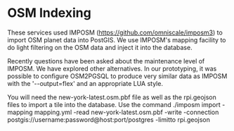 # OSM Indexing

These services used IMPOSM (https://github.com/omniscale/imposm3) to
import OSM planet data into PostGIS.  We use IMPOSM's mapping facility
to do light filtering on the OSM data and inject it into the database.

Recently questions have been asked about the maintenance level of
IMPOSM.  We have explored other alternatives.  In our prototyping, it
was possible to configure OSM2PGSQL to produce very similar data as
IMPOSM with the '--output=flex' and an appropriate LUA style.

You will need the new-york-latest.osm.pbf file as well as the rpi.geojson files to import a tile into the database.
Use the command ./imposm import -mapping mapping.yml -read new-york-latest.osm.pbf -write -connection postgis://username:password@host:port/postgres -limitto rpi.geojson
